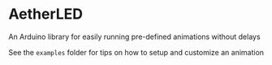 # AetherLED
An Arduino library for easily running pre-defined animations without delays

See the `examples` folder for tips on how to setup and customize an animation
